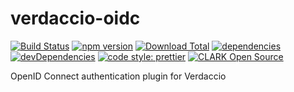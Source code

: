 # verdaccio-oidc

[![Build Status](https://travis-ci.org/ClarkSource/verdaccio-oidc.svg)](https://travis-ci.org/ClarkSource/verdaccio-oidc)
[![npm version](https://badge.fury.io/js/verdaccio-oidc.svg)](http://badge.fury.io/js/verdaccio-oidc)
[![Download Total](https://img.shields.io/npm/dt/verdaccio-oidc.svg)](http://badge.fury.io/js/verdaccio-oidc)
[![dependencies](https://img.shields.io/david/ClarkSource/verdaccio-oidc.svg)](https://david-dm.org/ClarkSource/verdaccio-oidc)
[![devDependencies](https://img.shields.io/david/dev/ClarkSource/verdaccio-oidc.svg)](https://david-dm.org/ClarkSource/verdaccio-oidc)
[![code style: prettier](https://img.shields.io/badge/code_style-prettier-ff69b4.svg)](https://github.com/prettier/prettier)
[![CLARK Open Source](https://img.shields.io/badge/CLARK-Open%20Source-%232B6CDE.svg)](https://www.clark.de/de/jobs)

OpenID Connect authentication plugin for Verdaccio
